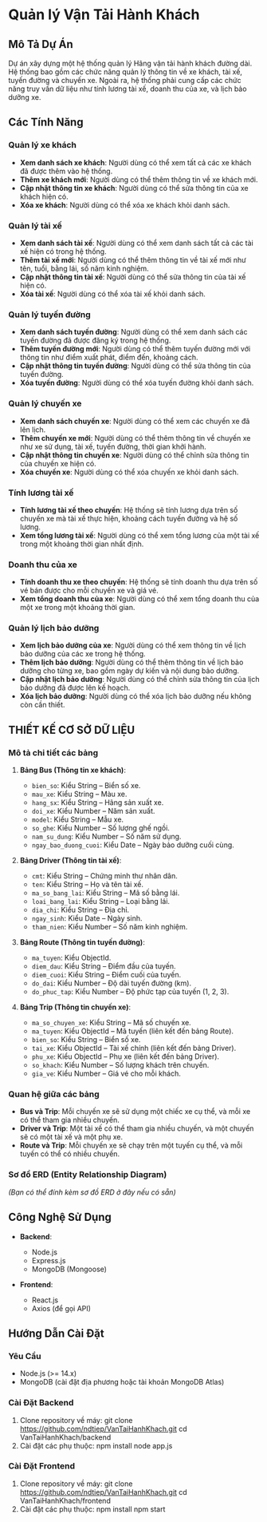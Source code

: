 # Quản lý Vận Tải Hành Khách

## Mô Tả Dự Án

Dự án xây dựng một hệ thống quản lý Hãng vận tải hành khách đường dài. Hệ thống bao gồm các chức năng quản lý thông tin về xe khách, tài xế, tuyến đường và chuyến xe. Ngoài ra, hệ thống phải cung cấp các chức năng truy vấn dữ liệu như tính lương tài xế, doanh thu của xe, và lịch bảo dưỡng xe.

## Các Tính Năng

### Quản lý xe khách

- **Xem danh sách xe khách**: Người dùng có thể xem tất cả các xe khách đã được thêm vào hệ thống.
- **Thêm xe khách mới**: Người dùng có thể thêm thông tin về xe khách mới.
- **Cập nhật thông tin xe khách**: Người dùng có thể sửa thông tin của xe khách hiện có.
- **Xóa xe khách**: Người dùng có thể xóa xe khách khỏi danh sách.

### Quản lý tài xế

- **Xem danh sách tài xế**: Người dùng có thể xem danh sách tất cả các tài xế hiện có trong hệ thống.
- **Thêm tài xế mới**: Người dùng có thể thêm thông tin về tài xế mới như tên, tuổi, bằng lái, số năm kinh nghiệm.
- **Cập nhật thông tin tài xế**: Người dùng có thể sửa thông tin của tài xế hiện có.
- **Xóa tài xế**: Người dùng có thể xóa tài xế khỏi danh sách.

### Quản lý tuyến đường

- **Xem danh sách tuyến đường**: Người dùng có thể xem danh sách các tuyến đường đã được đăng ký trong hệ thống.
- **Thêm tuyến đường mới**: Người dùng có thể thêm tuyến đường mới với thông tin như điểm xuất phát, điểm đến, khoảng cách.
- **Cập nhật thông tin tuyến đường**: Người dùng có thể sửa thông tin của tuyến đường.
- **Xóa tuyến đường**: Người dùng có thể xóa tuyến đường khỏi danh sách.

### Quản lý chuyến xe

- **Xem danh sách chuyến xe**: Người dùng có thể xem các chuyến xe đã lên lịch.
- **Thêm chuyến xe mới**: Người dùng có thể thêm thông tin về chuyến xe như xe sử dụng, tài xế, tuyến đường, thời gian khởi hành.
- **Cập nhật thông tin chuyến xe**: Người dùng có thể chỉnh sửa thông tin của chuyến xe hiện có.
- **Xóa chuyến xe**: Người dùng có thể xóa chuyến xe khỏi danh sách.

### Tính lương tài xế

- **Tính lương tài xế theo chuyến**: Hệ thống sẽ tính lương dựa trên số chuyến xe mà tài xế thực hiện, khoảng cách tuyến đường và hệ số lương.
- **Xem tổng lương tài xế**: Người dùng có thể xem tổng lương của một tài xế trong một khoảng thời gian nhất định.

### Doanh thu của xe

- **Tính doanh thu xe theo chuyến**: Hệ thống sẽ tính doanh thu dựa trên số vé bán được cho mỗi chuyến xe và giá vé.
- **Xem tổng doanh thu của xe**: Người dùng có thể xem tổng doanh thu của một xe trong một khoảng thời gian.

### Quản lý lịch bảo dưỡng

- **Xem lịch bảo dưỡng của xe**: Người dùng có thể xem thông tin về lịch bảo dưỡng của các xe trong hệ thống.
- **Thêm lịch bảo dưỡng**: Người dùng có thể thêm thông tin về lịch bảo dưỡng cho từng xe, bao gồm ngày dự kiến và nội dung bảo dưỡng.
- **Cập nhật lịch bảo dưỡng**: Người dùng có thể chỉnh sửa thông tin của lịch bảo dưỡng đã được lên kế hoạch.
- **Xóa lịch bảo dưỡng**: Người dùng có thể xóa lịch bảo dưỡng nếu không còn cần thiết.

## THIẾT KẾ CƠ SỞ DỮ LIỆU

### Mô tả chi tiết các bảng

1. **Bảng Bus (Thông tin xe khách)**:

   - `bien_so`: Kiểu String – Biển số xe.
   - `mau_xe`: Kiểu String – Màu xe.
   - `hang_sx`: Kiểu String – Hãng sản xuất xe.
   - `doi_xe`: Kiểu Number – Năm sản xuất.
   - `model`: Kiểu String – Mẫu xe.
   - `so_ghe`: Kiểu Number – Số lượng ghế ngồi.
   - `nam_su_dung`: Kiểu Number – Số năm sử dụng.
   - `ngay_bao_duong_cuoi`: Kiểu Date – Ngày bảo dưỡng cuối cùng.

2. **Bảng Driver (Thông tin tài xế)**:

   - `cmt`: Kiểu String – Chứng minh thư nhân dân.
   - `ten`: Kiểu String – Họ và tên tài xế.
   - `ma_so_bang_lai`: Kiểu String – Mã số bằng lái.
   - `loai_bang_lai`: Kiểu String – Loại bằng lái.
   - `dia_chi`: Kiểu String – Địa chỉ.
   - `ngay_sinh`: Kiểu Date – Ngày sinh.
   - `tham_nien`: Kiểu Number – Số năm kinh nghiệm.

3. **Bảng Route (Thông tin tuyến đường)**:

   - `ma_tuyen`: Kiểu ObjectId.
   - `diem_dau`: Kiểu String – Điểm đầu của tuyến.
   - `diem_cuoi`: Kiểu String – Điểm cuối của tuyến.
   - `do_dai`: Kiểu Number – Độ dài tuyến đường (km).
   - `do_phuc_tap`: Kiểu Number – Độ phức tạp của tuyến (1, 2, 3).

4. **Bảng Trip (Thông tin chuyến xe)**:
   - `ma_so_chuyen_xe`: Kiểu String – Mã số chuyến xe.
   - `ma_tuyen`: Kiểu ObjectId – Mã tuyến (liên kết đến bảng Route).
   - `bien_so`: Kiểu String – Biển số xe.
   - `tai_xe`: Kiểu ObjectId – Tài xế chính (liên kết đến bảng Driver).
   - `phu_xe`: Kiểu ObjectId – Phụ xe (liên kết đến bảng Driver).
   - `so_khach`: Kiểu Number – Số lượng khách trên chuyến.
   - `gia_ve`: Kiểu Number – Giá vé cho mỗi khách.

### Quan hệ giữa các bảng

- **Bus và Trip**: Mỗi chuyến xe sẽ sử dụng một chiếc xe cụ thể, và mỗi xe có thể tham gia nhiều chuyến.
- **Driver và Trip**: Một tài xế có thể tham gia nhiều chuyến, và một chuyến sẽ có một tài xế và một phụ xe.
- **Route và Trip**: Mỗi chuyến xe sẽ chạy trên một tuyến cụ thể, và mỗi tuyến có thể có nhiều chuyến.

### Sơ đồ ERD (Entity Relationship Diagram)

_(Bạn có thể đính kèm sơ đồ ERD ở đây nếu có sẵn)_

## Công Nghệ Sử Dụng

- **Backend**:

  - Node.js
  - Express.js
  - MongoDB (Mongoose)

- **Frontend**:
  - React.js
  - Axios (để gọi API)

## Hướng Dẫn Cài Đặt

### Yêu Cầu

- Node.js (>= 14.x)
- MongoDB (cài đặt địa phương hoặc tài khoản MongoDB Atlas)

### Cài Đặt Backend

1. Clone repository về máy:
   git clone https://github.com/ndtiep/VanTaiHanhKhach.git
   cd VanTaiHanhKhach/backend
2. Cài đặt các phụ thuộc:
   npm install
   node app.js

### Cài Đặt Frontend

1. Clone repository về máy:
   git clone https://github.com/ndtiep/VanTaiHanhKhach.git
   cd VanTaiHanhKhach/frontend
2. Cài đặt các phụ thuộc:
   npm install
   npm start
